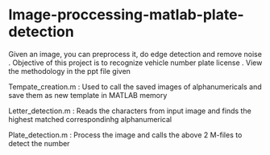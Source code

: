 # Image-proccessing-matlab-plate-detection
Given an image, you can preprocess it, do edge detection and remove noise . 
Objective of this project is to recognize vehicle number plate license .
View the methodology in the ppt file given




Tempate_creation.m : Used to call the saved images of alphanumericals and save them as new template in MATLAB memory

Letter_detection.m : Reads the characters from input image and finds the highest matched correspondinhg alphanumerical

Plate_detection.m  : Process the image and calls the above 2 M-files to detect the number
